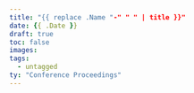 ```yaml
---
title: "{{ replace .Name "-" " " | title }}"
date: {{ .Date }}
draft: true
toc: false
images:
tags:
  - untagged
ty: "Conference Proceedings"
---
```


